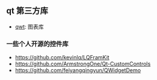 ## qt 第三方库


- [qwt](https://sourceforge.net/projects/qwt/): 图表库

### 一些个人开源的控件库

- https://github.com/kevinlq/LQFramKit
- https://github.com/ArmstrongOne/Qt-CustomControls
- https://github.com/feiyangqingyun/QWidgetDemo